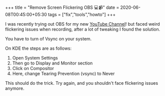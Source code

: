 +++
title = "Remove Screen Flickering OBS 💻📹"
date = 2020-06-08T00:45:00+05:30
tags = ["fix","tools","howto"]
+++

I was recently trying out OBS for my new [YouTube Channel](https://www.youtube.com/channel/UCTedGjRpeTc8NTbchraGIuw)! but faced weird flickering issues when recording, after a lot of tweaking I found the solution.

You have to turn of Vsync on your system.

On KDE the steps are as follows:

1. Open System Settings
2. Then go to Display and Monitor section
3. Click on Compositor
4. Here, change Tearing Prevention (vsync) to Never

This should do the trick. Try again, and you shouldn't face flickering issues anymore.
